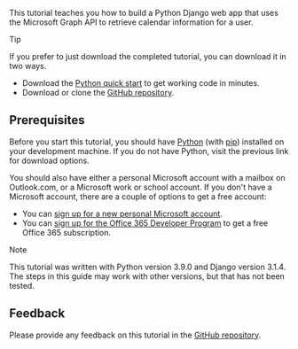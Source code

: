 <!-- markdownlint-disable MD002 MD041 -->

This tutorial teaches you how to build a Python Django web app that uses the Microsoft Graph API to retrieve calendar information for a user.

> [!TIP]
> If you prefer to just download the completed tutorial, you can download it in two ways.
>
> - Download the [Python quick start](https://developer.microsoft.com/graph/quick-start?platform=option-Python) to get working code in minutes.
> - Download or clone the [GitHub repository](https://github.com/microsoftgraph/msgraph-training-pythondjangoapp).

## Prerequisites

Before you start this tutorial, you should have [Python](https://www.python.org/) (with [pip](https://pypi.org/project/pip/)) installed on your development machine. If you do not have Python, visit the previous link for download options.

You should also have either a personal Microsoft account with a mailbox on Outlook.com, or a Microsoft work or school account. If you don't have a Microsoft account, there are a couple of options to get a free account:

- You can [sign up for a new personal Microsoft account](https://signup.live.com/signup?wa=wsignin1.0&rpsnv=12&ct=1454618383&rver=6.4.6456.0&wp=MBI_SSL_SHARED&wreply=https://mail.live.com/default.aspx&id=64855&cbcxt=mai&bk=1454618383&uiflavor=web&uaid=b213a65b4fdc484382b6622b3ecaa547&mkt=E-US&lc=1033&lic=1).
- You can [sign up for the Office 365 Developer Program](https://developer.microsoft.com/office/dev-program) to get a free Office 365 subscription.

> [!NOTE]
> This tutorial was written with Python version 3.9.0 and Django version 3.1.4. The steps in this guide may work with other versions, but that has not been tested.

## Feedback

Please provide any feedback on this tutorial in the [GitHub repository](https://github.com/microsoftgraph/msgraph-training-pythondjangoapp).
